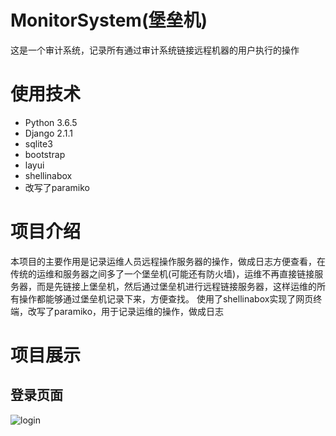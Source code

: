 # MonitorSystem(堡垒机)
这是一个审计系统，记录所有通过审计系统链接远程机器的用户执行的操作

# 使用技术
* Python 3.6.5
* Django 2.1.1
* sqlite3
* bootstrap
* layui
* shellinabox
* 改写了paramiko
# 项目介绍
  本项目的主要作用是记录运维人员远程操作服务器的操作，做成日志方便查看，在传统的运维和服务器之间多了一个堡垒机(可能还有防火墙)，运维不再直接链接服务器，而是先链接上堡垒机，然后通过堡垒机进行远程链接服务器，这样运维的所有操作都能够通过堡垒机记录下来，方便查找。
  使用了shellinabox实现了网页终端，改写了paramiko，用于记录运维的操作，做成日志
# 项目展示
## 登录页面
![login](https://thumbnail0.baidupcs.com/thumbnail/9017b8d67e7e25774119ba61a58cab35?fid=776928879-250528-809600106491195&time=1549252800&rt=sh&sign=FDTAER-DCb740ccc5511e5e8fedcff06b081203-TBtVAjOSw604WQWzlZlSu9q5g74%3D&expires=8h&chkv=0&chkbd=0&chkpc=&dp-logid=800349333684327134&dp-callid=0&size=c256_u256&quality=90&vuk=-&ft=video)


